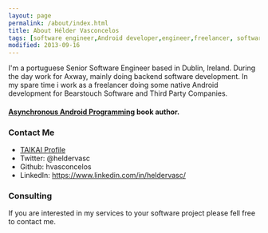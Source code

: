 ```yaml
---
layout: page
permalink: /about/index.html
title: About Hélder Vasconcelos
tags: [software engineer,Android developer,engineer,freelancer, software, developer, resume]
modified: 2013-09-16
---
```


I'm a portuguese Senior Software Engineer based in Dublin, Ireland. During the day work for Axway, mainly doing backend software development. In my spare time i work as a freelancer doing some native Android development for Bearstouch Software and Third Party Companies.

#### [Asynchronous Android Programming](https://www.packtpub.com/application-development/asynchronous-android) book author.

### Contact Me

* [TAIKAI Profile](https://taikai.network/en/heldervasc)
* Twitter: @heldervasc
* Github: hvasconcelos
* LinkedIn: https://www.linkedin.com/in/heldervasc/

### Consulting

If you are interested in my services to your software project please fell free to contact me.


